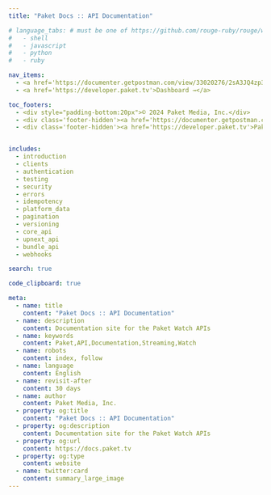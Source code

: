 ```yaml
---
title: "Paket Docs :: API Documentation"

# language_tabs: # must be one of https://github.com/rouge-ruby/rouge/wiki/List-of-supported-languages-and-lexers
#   - shell
#   - javascript
#   - python
#   - ruby

nav_items:
  - <a href='https://documenter.getpostman.com/view/33020276/2sA3JQ4zp3'>API Reference</a>
  - <a href='https://developer.paket.tv'>Dashboard →</a>

toc_footers:
  - <div style="padding-bottom:20px">© 2024 Paket Media, Inc.</div>
  - <div class='footer-hidden'><a href='https://documenter.getpostman.com/view/33020276/2sA2xh2Cbj'>Paket API Reference</a></div>
  - <div class='footer-hidden'><a href='https://developer.paket.tv'>Paket Dashboard</a></div>


includes:
  - introduction
  - clients
  - authentication
  - testing
  - security
  - errors
  - idempotency
  - platform_data
  - pagination
  - versioning
  - core_api
  - upnext_api
  - bundle_api
  - webhooks

search: true

code_clipboard: true

meta:
  - name: title
    content: "Paket Docs :: API Documentation"
  - name: description
    content: Documentation site for the Paket Watch APIs
  - name: keywords
    content: Paket,API,Documentation,Streaming,Watch
  - name: robots
    content: index, follow
  - name: language
    content: English
  - name: revisit-after
    content: 30 days
  - name: author
    content: Paket Media, Inc.
  - property: og:title
    content: "Paket Docs :: API Documentation"
  - property: og:description
    content: Documentation site for the Paket Watch APIs
  - property: og:url
    content: https://docs.paket.tv
  - property: og:type
    content: website
  - name: twitter:card
    content: summary_large_image
---
```


